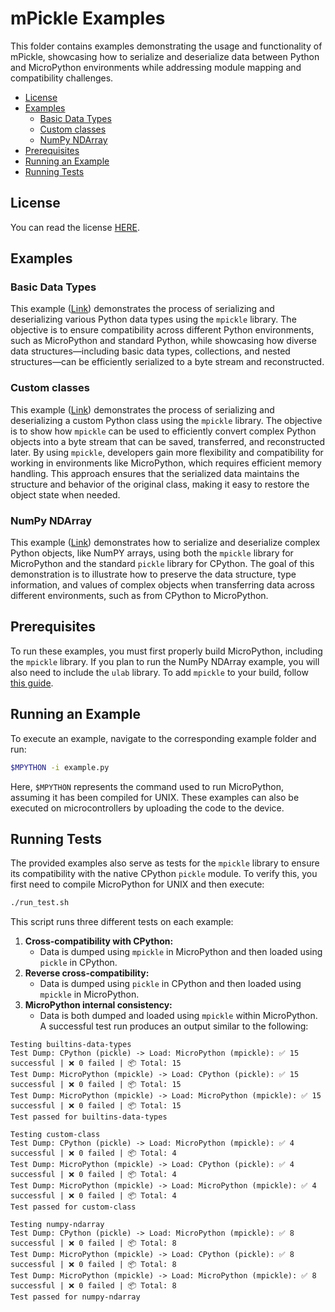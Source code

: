 # mPickle Examples <!-- omit in toc -->

This folder contains examples demonstrating the usage and functionality of mPickle, showcasing how to serialize and deserialize data between Python and MicroPython environments while addressing module mapping and compatibility challenges.

- [License](#license)
- [Examples](#examples)
  - [Basic Data Types](#basic-data-types)
  - [Custom classes](#custom-classes)
  - [NumPy NDArray](#numpy-ndarray)
- [Prerequisites](#prerequisites)
- [Running an Example](#running-an-example)
- [Running Tests](#running-tests)

## License
You can read the license [HERE](/LICENSE).

## Examples

### Basic Data Types
This example ([Link](/src/examples/builtins-data-types/)) demonstrates the process of serializing and deserializing various Python data types using the `mpickle` library. The objective is to ensure compatibility across different Python environments, such as MicroPython and standard Python, while showcasing how diverse data structures—including basic data types, collections, and nested structures—can be efficiently serialized to a byte stream and reconstructed.

### Custom classes
This example ([Link](/src/examples/custom-class/)) demonstrates the process of serializing and deserializing a custom Python class using the `mpickle` library. The objective is to show how `mpickle` can be used to efficiently convert complex Python objects into a byte stream that can be saved, transferred, and reconstructed later. By using `mpickle`, developers gain more flexibility and compatibility for working in environments like MicroPython, which requires efficient memory handling. This approach ensures that the serialized data maintains the structure and behavior of the original class, making it easy to restore the object state when needed.

### NumPy NDArray
This example ([Link](/src/examples/numpy-ndarray/)) demonstrates how to serialize and deserialize complex Python objects, like NumPY arrays, using both the `mpickle` library for MicroPython and the standard `pickle` library for CPython. The goal of this demonstration is to illustrate how to preserve the data structure, type information, and values of complex objects when transferring data across different environments, such as from CPython to MicroPython.

## Prerequisites
To run these examples, you must first properly build MicroPython, including the `mpickle` library. If you plan to run the NumPy NDArray example, you will also need to include the `ulab` library. To add `mpickle` to your build, follow [this guide](/README.md#setup).

## Running an Example
To execute an example, navigate to the corresponding example folder and run:
```sh
$MPYTHON -i example.py
```
Here, `$MPYTHON` represents the command used to run MicroPython, assuming it has been compiled for UNIX.
These examples can also be executed on microcontrollers by uploading the code to the device.

## Running Tests
The provided examples also serve as tests for the `mpickle` library to ensure its compatibility with the native CPython `pickle` module. To verify this, you first need to compile MicroPython for UNIX and then execute:
```sh
./run_test.sh
```
This script runs three different tests on each example:
1. **Cross-compatibility with CPython:**  
   - Data is dumped using `mpickle` in MicroPython and then loaded using `pickle` in CPython.
2. **Reverse cross-compatibility:**  
   - Data is dumped using `pickle` in CPython and then loaded using `mpickle` in MicroPython.
3. **MicroPython internal consistency:**  
   - Data is both dumped and loaded using `mpickle` within MicroPython.
A successful test run produces an output similar to the following:
```
Testing builtins-data-types
Test Dump: CPython (pickle) -> Load: MicroPython (mpickle): ✅ 15 successful | ❌ 0 failed | 📦 Total: 15
Test Dump: MicroPython (mpickle) -> Load: CPython (pickle): ✅ 15 successful | ❌ 0 failed | 📦 Total: 15
Test Dump: MicroPython (mpickle) -> Load: MicroPython (mpickle): ✅ 15 successful | ❌ 0 failed | 📦 Total: 15
Test passed for builtins-data-types

Testing custom-class
Test Dump: CPython (pickle) -> Load: MicroPython (mpickle): ✅ 4 successful | ❌ 0 failed | 📦 Total: 4
Test Dump: MicroPython (mpickle) -> Load: CPython (pickle): ✅ 4 successful | ❌ 0 failed | 📦 Total: 4
Test Dump: MicroPython (mpickle) -> Load: MicroPython (mpickle): ✅ 4 successful | ❌ 0 failed | 📦 Total: 4
Test passed for custom-class

Testing numpy-ndarray
Test Dump: CPython (pickle) -> Load: MicroPython (mpickle): ✅ 8 successful | ❌ 0 failed | 📦 Total: 8
Test Dump: MicroPython (mpickle) -> Load: CPython (pickle): ✅ 8 successful | ❌ 0 failed | 📦 Total: 8
Test Dump: MicroPython (mpickle) -> Load: MicroPython (mpickle): ✅ 8 successful | ❌ 0 failed | 📦 Total: 8
Test passed for numpy-ndarray
```
